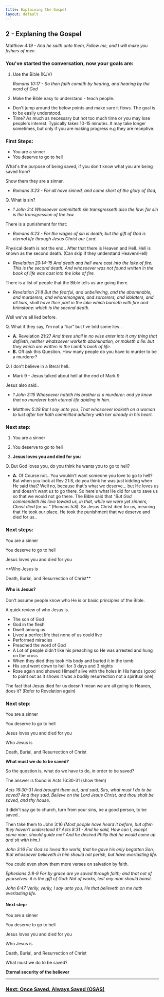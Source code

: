 ```yaml
---
title: Explaining the Gospel
layout: default
---
```


## 2 - Explaning the Gospel 
*Matthew 4:19 - And he saith unto them, Follow me, and I will make you fishers of men.*

### You've started the conversation, now your goals are:
1. Use the Bible (KJV)

    _Romans 10:17 - So then faith cometh by hearing, and hearing by the word of God_

2. Make the Bible easy to understand - teach people. 
* Don't jump around the below points and make sure it flows. The goal is to be easily understood. 
* Time? As much as necessary but not too much time or you may lose people's interest. Typically takes 10-15 minutes. It may take longer sometimes, but only if you are making progress e.g they are receptive. 

### First Steps:
* You are a sinner
* You deserve to go to hell

What's the purpose of being saved, if you don't know what you are being saved from?

Show them they are a sinner. 
* _Romans 3:23 - For all have sinned, and come short of the glory of God;_
       
Q. What is sin?
* _1 John 3:4 Whosoever committeth sin transgresseth also the law: for sin is the transgression of the law._

There is a punishment for that:
* _Romans 6:23 - For the wages of sin is death; but the gift of God is eternal life through Jesus Christ our Lord._

Physical death is not the end.. After that there is Heaven and Hell. Hell is known as the second death. (Can skip if they understand Heaven/Hell)
* _Revelation 20:14-15 And death and hell were cast into the lake of fire. This is the second death. And whosoever was not found written in the book of life was cast into the lake of fire._

There is a list of people that the Bible tells us are going there. 
* _Revelation 21:8 But the fearful, and unbelieving, and the abominable, and murderers, and whoremongers, and sorcerers, and idolaters, and all liars, shall have their part in the lake which burneth with fire and brimstone: which is the second death._

Well we've all lied before. 

Q. What if they say, I'm not a “liar” but I've told some lies.. 
* **A.** Revelation 21:27 _And there shall in no wise enter into it any thing that defileth, neither whatsoever worketh abomination, or maketh a lie: but they which are written in the Lamb's book of life._
* **B.** OR ask this Question. How many people do you have to murder to be a murderer? 

Q. I don't believe in a literal hell..
* Mark 9 - Jesus talked about hell at the end of Mark 9

Jesus also said..
* _1 John 3:15 Whosoever hateth his brother is a murderer: and ye know that no murderer hath eternal life abiding in him._

* _Matthew 5:28 But I say unto you, That whosoever looketh on a woman to lust after her hath committed adultery with her already in his heart._

### Next step:
1. You are a sinner

2. You deserve to go to hell

3. **Jesus loves you and died for you**

Q. But God loves you, do you think he wants you to go to hell?
* **A.** Of Course not.. You wouldn't want someone you love to go to hell?
   But when you look at Rev 21:8, do you think he was just kidding when He said that?
   Well no, because that's what we deserve… but He loves us and doesn't want us to go there. 
   So here's what He did for us to save us so that we would not go there. 
   The Bible said that _“But God commendeth his love toward us, in that, while we were yet sinners, Christ died for us.”_ (Romans 5:8). 
   So Jesus Christ died for us, meaning that He took our place. 
   He took the punishment that we deserve and died for us..

### Next steps:
You are a sinner

You deserve to go to hell

Jesus loves you and died for you

**Who Jesus is

Death, Burial, and Resurrection of Christ**

#### Who is Jesus?
Don't assume people know who He is or basic principles of the Bible. 

A quick review of who Jesus is.
* The son of God
* God in the flesh
* Dwelt among us
* Lived a perfect life that none of us could live
* Performed miracles
* Preached the word of God
* A Lot of people didn't like his preaching so He was arrested and hung on the cross
* When they died they took His body and buried it in the tomb
* His soul went down to hell for 3 days and 3 nights
* Rose again and showed Himself alive with the holes in His hands (good to point out as it shows it was a bodily resurrection not a spiritual one)

The fact that Jesus died for us doesn't mean we are all going to Heaven, does it?
(Refer to Revelation again)


### Next step:
You are a sinner

You deserve to go to hell

Jesus loves you and died for you

Who Jesus is

Death, Burial, and Resurrection of Christ

**What must we do to be saved?**

So the question is, what do we have to do, in order to be saved?

The answer is found in Acts 16:30-31 (show them)

   _Acts 16:30-31 And brought them out, and said, Sirs, what must I do to be saved? And they said, Believe on the Lord Jesus Christ, and thou shalt be saved, and thy house._

It didn't say go to church, turn from your sins, be a good person, to be saved..

Then take them to John 3:16 
    _(Most people have heard it before, but often they haven't understood it? Acts 8:31 - And he said, How can I, except some man, should guide me? And he desired Philip that he would come up and sit with him.)_

   _John 3:16 For God so loved the world, that he gave his only begotten Son, that whosoever believeth in him should not perish, but have everlasting life._

You could even show them more verses on salvation by faith.

   _Ephesians 2:8-9
For by grace are ye saved through faith; and that not of yourselves: it is the gift of God: Not of works, lest any man should boast._

   _John 6:47
Verily, verily, I say unto you, He that believeth on me hath everlasting life._

#### Next step:
You are a sinner

You deserve to go to hell

Jesus loves you and died for you

Who Jesus is

Death, Burial, and Resurrection of Christ

What must we do to be saved?

**Eternal security of the believer**

___

### [Next: Once Saved, Always Saved (OSAS)](/soulwinning/soulwinning-instruction/osas)
